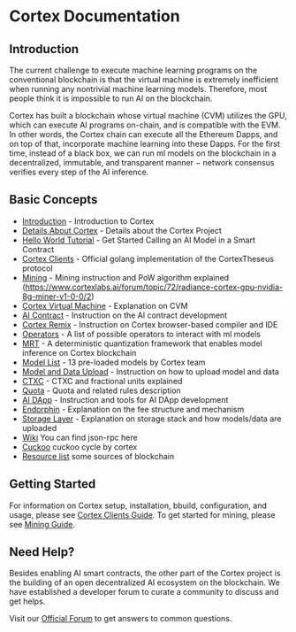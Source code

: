 # Cortex Documentation

## Introduction

The current challenge to execute machine learning programs on the conventional blockchain is that the virtual machine is extremely inefficient when running any nontrivial machine learning models. Therefore, most people think it is impossible to run AI on the blockchain. 

Cortex has built a blockchain whose virtual machine (CVM) utilizes the GPU, which can execute AI programs on-chain, and is compatible with the EVM. In other words, the Cortex chain can execute all the Ethereum Dapps, and on top of that, incorporate machine learning into these Dapps. For the first time, instead of a black box, we can run ml models on the blockchain in a decentralized, immutable, and transparent manner − network consensus verifies every step of the AI inference.

## Basic Concepts

- [Introduction](cortex-intro.md) - Introduction to Cortex
- [Details About Cortex](cortex-details.md) - Details about the Cortex Project
- [Hello World Tutorial](hello-world-tutorial-contract.md) - Get Started Calling an AI Model in a Smart Contract
- [Cortex Clients](clients.md) - Official golang implementation of the CortexTheseus protocol
- [Mining](mining.md) - Mining instruction and PoW algorithm explained (https://www.cortexlabs.ai/forum/topic/72/radiance-cortex-gpu-nvidia-8g-miner-v1-0-0/2)
- [Cortex Virtual Machine](cvm.md) - Explanation on CVM
- [AI Contract](ai-contracts.md) - Instruction on the AI contract development
- [Cortex Remix](cortex-remix.md) - Instruction on Cortex browser-based compiler and IDE
- [Operators](operators.md) - A list of possible operators to interact with ml models
- [MRT](mrt.md) - A deterministic quantization framework that enables model inference on Cortex blockchain
- [Model List](model-list.md) - 13 pre-loaded models by Cortex team
- [Model and Data Upload](model-data-upload.md) - Instruction on how to upload model and data
- [CTXC](ctxc.md) - CTXC and fractional units explained
- [Quota](quota.md) - Quota and related rules description
- [AI DApp](ai-dapps.md) - Instruction and tools for AI DApp development
- [Endorphin](endorphin.md) - Explanation on the fee structure and mechanism
- [Storage Layer](storage-layer.md) - Explanation on storage stack and how models/data are uploaded
- [Wiki](https://github.com/ghlai9665/cortex-wiki) You can find json-rpc here
- [Cuckoo](https://github.com/CortexFoundation/PoolMiner/blob/dev/README.md) cuckoo cycle by cortex
- [Resource list](https://github.com/chainrg/reading) some sources of blockchain

## Getting Started

For information on Cortex setup, installation, bbuild, configuration, and usage, please see [Cortex Clients Guide](clients.md). To get started for mining, please see [Mining Guide](mining.md).

## Need Help?

Besides enabling AI smart contracts, the other part of the Cortex project is the building of an open decentralized AI ecosystem on the blockchain. We have established a developer forum to curate a community to discuss and get helps. 

Visit our [Official Forum](https://www.cortexlabs.ai/forum/) to get answers to common questions.

